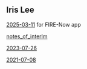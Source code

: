 ## Iris Lee

[2025-03-11](Privacy) for FIRE-Now app

[notes_of_interlm](public/2024/notes_of_interlm)

[2023-07-26](20230726)

[2021-07-08](20210708)


